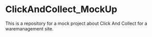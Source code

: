 # ClickAndCollect_MockUp
 
This is a repository for a mock project about Click And Collect for a waremanagement site.
